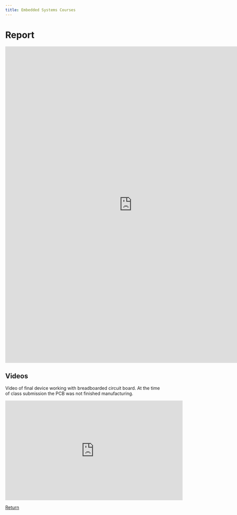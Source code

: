 ```yaml
---
title: Embedded Systems Courses
---
```


# Report

<embed src="https://aakwan.github.io/Images/Team_205_Anson_Report.pdf" type="application/pdf" width="800" height="1000"/>

## Videos

Video of final device working with breadboarded circuit board. At the time of class submission the PCB was not finished manufacturing.
<p align="center">
<iframe width="560" height="315" src="https://www.youtube.com/embed/GmbLTqX21UI" title="YouTube video player" frameborder="0" allow="accelerometer; autoplay; clipboard-write; encrypted-media; gyroscope; picture-in-picture" allowfullscreen></iframe>
</p>

[Return](/index)
